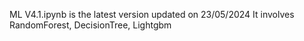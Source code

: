 ML V4.1.ipynb is the latest version
updated on 23/05/2024
It involves RandomForest, DecisionTree, Lightgbm
